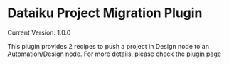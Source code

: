 # Dataiku Project Migration Plugin

Current Version: 1.0.0

This plugin provides 2 recipes to push a project in Design node to an Automation/Design node. For more details, please check the [plugin page](https://www.dataiku.com/dss/plugins/info/project-migration.html)
